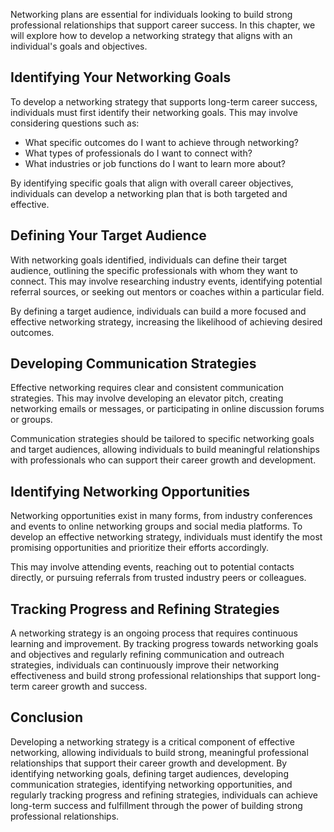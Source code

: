 
Networking plans are essential for individuals looking to build strong professional relationships that support career success. In this chapter, we will explore how to develop a networking strategy that aligns with an individual's goals and objectives.

Identifying Your Networking Goals
---------------------------------

To develop a networking strategy that supports long-term career success, individuals must first identify their networking goals. This may involve considering questions such as:

* What specific outcomes do I want to achieve through networking?
* What types of professionals do I want to connect with?
* What industries or job functions do I want to learn more about?

By identifying specific goals that align with overall career objectives, individuals can develop a networking plan that is both targeted and effective.

Defining Your Target Audience
-----------------------------

With networking goals identified, individuals can define their target audience, outlining the specific professionals with whom they want to connect. This may involve researching industry events, identifying potential referral sources, or seeking out mentors or coaches within a particular field.

By defining a target audience, individuals can build a more focused and effective networking strategy, increasing the likelihood of achieving desired outcomes.

Developing Communication Strategies
-----------------------------------

Effective networking requires clear and consistent communication strategies. This may involve developing an elevator pitch, creating networking emails or messages, or participating in online discussion forums or groups.

Communication strategies should be tailored to specific networking goals and target audiences, allowing individuals to build meaningful relationships with professionals who can support their career growth and development.

Identifying Networking Opportunities
------------------------------------

Networking opportunities exist in many forms, from industry conferences and events to online networking groups and social media platforms. To develop an effective networking strategy, individuals must identify the most promising opportunities and prioritize their efforts accordingly.

This may involve attending events, reaching out to potential contacts directly, or pursuing referrals from trusted industry peers or colleagues.

Tracking Progress and Refining Strategies
-----------------------------------------

A networking strategy is an ongoing process that requires continuous learning and improvement. By tracking progress towards networking goals and objectives and regularly refining communication and outreach strategies, individuals can continuously improve their networking effectiveness and build strong professional relationships that support long-term career growth and success.

Conclusion
----------

Developing a networking strategy is a critical component of effective networking, allowing individuals to build strong, meaningful professional relationships that support their career growth and development. By identifying networking goals, defining target audiences, developing communication strategies, identifying networking opportunities, and regularly tracking progress and refining strategies, individuals can achieve long-term success and fulfillment through the power of building strong professional relationships.

